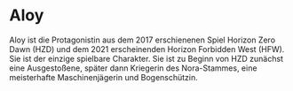# Aloy
Aloy ist die Protagonistin aus dem 2017 erschienenen Spiel Horizon Zero Dawn (HZD) und dem 2021 erscheinenden Horizon Forbidden West (HFW). Sie ist der einzige spielbare Charakter. Sie ist zu Beginn von HZD zunächst eine Ausgestoßene, später dann Kriegerin des Nora-Stammes, eine meisterhafte Maschinenjägerin und Bogenschützin.

